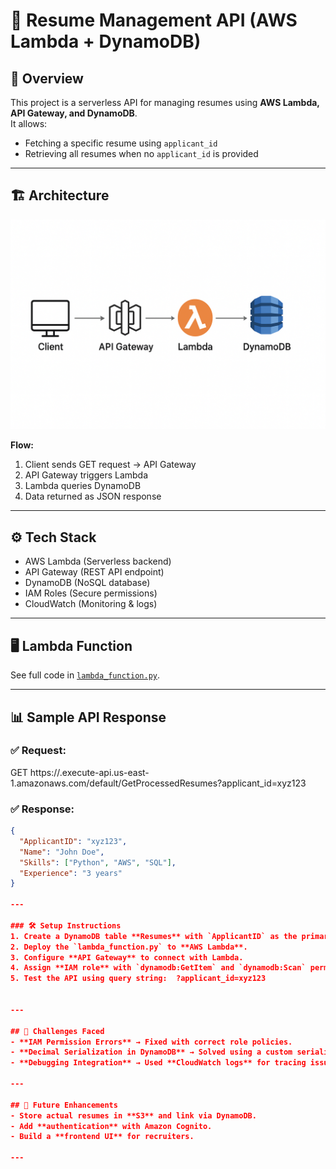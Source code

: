 # 📂 Resume Management API (AWS Lambda + DynamoDB)

## 🚀 Overview
This project is a serverless API for managing resumes using **AWS Lambda, API Gateway, and DynamoDB**.  
It allows:
- Fetching a specific resume using `applicant_id`
- Retrieving all resumes when no `applicant_id` is provided

---

## 🏗️ Architecture
![Architecture Diagram](architecture.png)

**Flow:**
1. Client sends GET request → API Gateway
2. API Gateway triggers Lambda
3. Lambda queries DynamoDB
4. Data returned as JSON response

---

## ⚙️ Tech Stack
- AWS Lambda (Serverless backend)
- API Gateway (REST API endpoint)
- DynamoDB (NoSQL database)
- IAM Roles (Secure permissions)
- CloudWatch (Monitoring & logs)

---

## 🖥️ Lambda Function
See full code in [`lambda_function.py`](lambda_function.py).

---

## 📊 Sample API Response
### ✅ Request:
GET https://<api-id>.execute-api.us-east-1.amazonaws.com/default/GetProcessedResumes?applicant_id=xyz123


### ✅ Response:
```json
{
  "ApplicantID": "xyz123",
  "Name": "John Doe",
  "Skills": ["Python", "AWS", "SQL"],
  "Experience": "3 years"
}

---

### 🛠️ Setup Instructions
1. Create a DynamoDB table **Resumes** with `ApplicantID` as the primary key.  
2. Deploy the `lambda_function.py` to **AWS Lambda**.  
3. Configure **API Gateway** to connect with Lambda.  
4. Assign **IAM role** with `dynamodb:GetItem` and `dynamodb:Scan` permissions.  
5. Test the API using query string:  ?applicant_id=xyz123


---

## 🚧 Challenges Faced
- **IAM Permission Errors** → Fixed with correct role policies.  
- **Decimal Serialization in DynamoDB** → Solved using a custom serializer.  
- **Debugging Integration** → Used **CloudWatch logs** for tracing issues.  

---

## 🔮 Future Enhancements
- Store actual resumes in **S3** and link via DynamoDB.  
- Add **authentication** with Amazon Cognito.  
- Build a **frontend UI** for recruiters.  

---